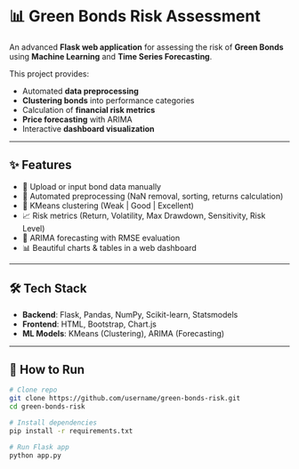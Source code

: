 # 📊 Green Bonds Risk Assessment

An advanced **Flask web application** for assessing the risk of **Green Bonds** using **Machine Learning** and **Time Series Forecasting**.  

This project provides:
- Automated **data preprocessing**
- **Clustering bonds** into performance categories
- Calculation of **financial risk metrics**
- **Price forecasting** with ARIMA
- Interactive **dashboard visualization**

---

## ✨ Features
- 📂 Upload or input bond data manually  
- 🔄 Automated preprocessing (NaN removal, sorting, returns calculation)  
- 🧩 KMeans clustering (Weak | Good | Excellent)  
- 📈 Risk metrics (Return, Volatility, Max Drawdown, Sensitivity, Risk Level)  
- 🔮 ARIMA forecasting with RMSE evaluation  
- 📊 Beautiful charts & tables in a web dashboard  

---

## 🛠️ Tech Stack
- **Backend**: Flask, Pandas, NumPy, Scikit-learn, Statsmodels  
- **Frontend**: HTML, Bootstrap, Chart.js  
- **ML Models**: KMeans (Clustering), ARIMA (Forecasting)  

---

## 🚀 How to Run
```bash
# Clone repo
git clone https://github.com/username/green-bonds-risk.git
cd green-bonds-risk

# Install dependencies
pip install -r requirements.txt

# Run Flask app
python app.py
